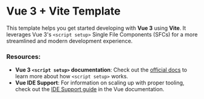 
# Vue 3 + Vite Template

This template helps you get started developing with **Vue 3** using **Vite**. It leverages Vue 3's `<script setup>` Single File Components (SFCs) for a more streamlined and modern development experience.

### Resources:
- **Vue 3 `<script setup>` documentation**: Check out the [official docs](https://vuejs.org/api/sfc-script-setup.html#sfc-script-setup) to learn more about how `<script setup>` works.
- **Vue IDE Support**: For information on scaling up with proper tooling, check out the [IDE Support guide](https://vuejs.org/guide/scaling-up/tooling.html#ide-support) in the Vue documentation.

##

